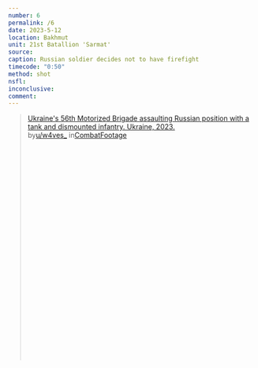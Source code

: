 ```yaml
---
number: 6
permalink: /6
date: 2023-5-12
location: Bakhmut
unit: 21st Batallion 'Sarmat'
source: 
caption: Russian soldier decides not to have firefight
timecode: "0:50"
method: shot
nsfl:
inconclusive:
comment:
---
```

<blockquote class="reddit-embed-bq" style="height:500px" data-embed-height="566"><a href="https://www.reddit.com/r/CombatFootage/comments/13friby/ukraines_56th_motorized_brigade_assaulting/">Ukraine's 56th Motorized Brigade assaulting Russian position with a tank and dismounted infantry. Ukraine, 2023.</a><br> by<a href="https://www.reddit.com/user/w4ves_/">u/w4ves_</a> in<a href="https://www.reddit.com/r/CombatFootage/">CombatFootage</a></blockquote><script async="" src="https://embed.reddit.com/widgets.js" charset="UTF-8"></script>